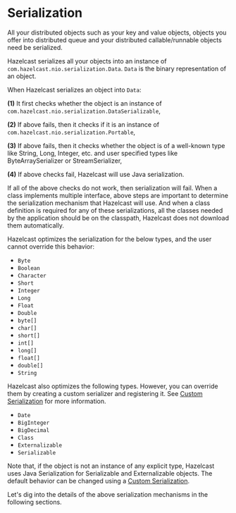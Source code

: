 


# Serialization

All your distributed objects such as your key and value objects, objects you offer into distributed queue and your distributed callable/runnable objects need be serialized.

Hazelcast serializes all your objects into an instance of `com.hazelcast.nio.serialization.Data`. `Data` is the binary representation of an object. 

When Hazelcast serializes an object into `Data`:

**(1)** It first checks whether the object is an instance of `com.hazelcast.nio.serialization.DataSerializable`, 

**(2)** If above fails, then it checks if it is an instance of `com.hazelcast.nio.serialization.Portable`,

**(3)** If above fails, then it checks whether the object is of a well-known type like String, Long, Integer, etc. and user specified types like ByteArraySerializer or StreamSerializer,

**(4)** If above checks fail, Hazelcast will use Java serialization.

If all of the above checks do not work, then serialization will fail. When a class implements multiple interface, above steps are important to determine the serialization mechanism that Hazelcast will use. And when a class definition is required for any of these serializations, all the classes needed by the application should be on the classpath, Hazelcast does not download them automatically.

Hazelcast optimizes the serialization for the below types, and the user cannot override this behavior:

-	`Byte`
-	`Boolean`
-	`Character`
-	`Short`
-	`Integer`
-	`Long`
-	`Float`
-	`Double`
-	`byte[]`
-	`char[]`
-	`short[]`
-	`int[]`
-	`long[]`
-	`float[]`
-	`double[]`
-	`String`

Hazelcast also optimizes the following types. However, you can override them by creating a custom serializer and registering it. See [Custom Serialization](#custom-serialization) for more information.

-   `Date`
-   `BigInteger`
-   `BigDecimal`
-   `Class`
-   `Externalizable`
-   `Serializable`

Note that, if the object is not an instance of any explicit type, Hazelcast uses Java Serialization for Serializable and Externalizable objects. The default behavior can be changed using a [Custom Serialization](#custom-serialization).

Let's dig into the details of the above serialization mechanisms in the following sections.

